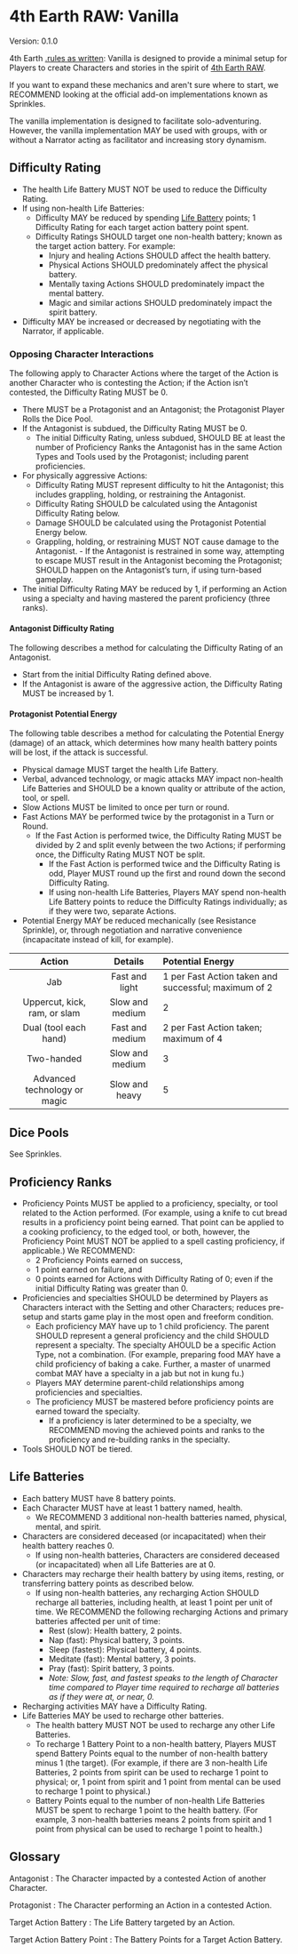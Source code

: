 # 4th Earth RAW: Vanilla

Version: 0.1.0

4th Earth [.rules as written](RAW): Vanilla is designed to provide a minimal setup for Players to create Characters and stories in the spirit of [4th Earth RAW](/).

If you want to expand these mechanics and aren't sure where to start, we RECOMMEND looking at the official add-on implementations known as Sprinkles.

The vanilla implementation is designed to facilitate solo-adventuring. However, the vanilla implementation MAY be used with groups, with or without a Narrator acting as facilitator and increasing story dynamism.

## Difficulty Rating

- The health Life Battery MUST NOT be used to reduce the Difficulty Rating.
- If using non-health Life Batteries:
    - Difficulty MAY be reduced by spending [Life Battery](#life-batteries) points; 1 Difficulty Rating for each target action battery point spent.
    - Difficulty Ratings SHOULD target one non-health battery; known as the target action battery. For example:
	    - Injury and healing Actions SHOULD affect the health battery.
	    - Physical Actions SHOULD predominately affect the physical battery.
	    - Mentally taxing Actions SHOULD predominately impact the mental battery.
	    - Magic and similar actions SHOULD predominately impact the spirit battery.
- Difficulty MAY be increased or decreased by negotiating with the Narrator, if applicable.

### Opposing Character Interactions

The following apply to Character Actions where the target of the Action is another Character who is contesting the Action; if the Action isn’t contested, the Difficulty Rating MUST be 0.

- There MUST be a Protagonist and an Antagonist; the Protagonist Player Rolls the Dice Pool.
- If the Antagonist is subdued, the Difficulty Rating MUST be 0.
    - The initial Difficulty Rating, unless subdued, SHOULD BE at least the number of Proficiency Ranks the Antagonist has in the same Action Types and Tools used by the Protagonist; including parent proficiencies.
- For physically aggressive Actions:
	- Difficulty Rating MUST represent difficulty to hit the Antagonist; this includes grappling, holding, or restraining the Antagonist.
	- Difficulty Rating SHOULD be calculated using the Antagonist Difficulty Rating below.
	- Damage SHOULD be calculated using the Protagonist Potential Energy below.
	- Grappling, holding, or restraining MUST NOT cause damage to the Antagonist.
			- If the Antagonist is restrained in some way, attempting to escape MUST result in the Antagonist becoming the Protagonist; SHOULD happen on the Antagonist’s turn, if using turn-based gameplay.
- The initial Difficulty Rating MAY be reduced by 1, if performing an Action using a specialty and having mastered the parent proficiency (three ranks).

#### Antagonist Difficulty Rating

The following describes a method for calculating the Difficulty Rating of an Antagonist.

- Start from the initial Difficulty Rating defined above.
- If the Antagonist is aware of the aggressive action, the Difficulty Rating MUST be increased by 1.

#### Protagonist Potential Energy

The following table describes a method for calculating the Potential Energy (damage) of an attack, which determines how many health battery points will be lost, if the attack is successful.

- Physical damage MUST target the health Life Battery.
- Verbal, advanced technology, or magic attacks MAY impact non-health Life Batteries and SHOULD be a known quality or attribute of the action, tool, or spell.
- Slow Actions MUST be limited to once per turn or round.
- Fast Actions MAY be performed twice by the protagonist in a Turn or Round.
	- If the Fast Action is performed twice, the Difficulty Rating MUST be divided by 2 and split evenly between the two Actions; if performing once, the Difficulty Rating MUST NOT be split.
		- If the Fast Action is performed twice and the Difficulty Rating is odd, Player MUST round up the first and round down the second Difficulty Rating.
		- If using non-health Life Batteries, Players MAY spend non-health Life Battery points to reduce the Difficulty Ratings individually; as if they were two, separate Actions.
- Potential Energy MAY be reduced mechanically (see Resistance Sprinkle), or, through negotiation and narrative convenience (incapacitate instead of kill, for example).

|Action                       |Details         |Potential Energy                                     |
|:---------------------------:|:--------------:|:----------------------------------------------------|
|Jab                          |Fast and light  |1 per Fast Action taken and successful; maximum of 2 |
|Uppercut, kick, ram, or slam |Slow and medium |2                                                    |
|Dual (tool each hand)        |Fast and medium |2 per Fast Action taken; maximum of 4                |
|Two-handed                   |Slow and medium |3                                                    |
|Advanced technology or magic |Slow and heavy  |5                                                    |


## Dice Pools

See Sprinkles.

## Proficiency Ranks

- Proficiency Points MUST be applied to a proficiency, specialty, or tool related to the Action performed. (For example, using a knife to cut bread results in a proficiency point being earned. That point can be applied to a cooking proficiency, to the edged tool, or both, however, the Proficiency Point MUST NOT be applied to a spell casting proficiency, if applicable.) We RECOMMEND:
	- 2 Proficiency Points earned on success,
	- 1 point earned on failure, and
	- 0 points earned for Actions with Difficulty Rating of 0; even if the initial Difficulty Rating was greater than 0.
- Proficiencies and specialties SHOULD be determined by Players as Characters interact with the Setting and other Characters; reduces pre-setup and starts game play in the most open and freeform condition.
	- Each proficiency MAY have up to 1 child proficiency. The parent SHOULD represent a general proficiency and the child SHOULD represent a specialty. The specialty AHOULD be a specific Action Type, not a combination. (For example, preparing food MAY have a child proficiency of baking a cake. Further, a master of unarmed combat MAY have a specialty in a jab but not in kung fu.)
	- Players MAY determine parent-child relationships among proficiencies and specialties.
	- The proficiency MUST be mastered before proficiency points are earned toward the specialty.
		- If a proficiency is later determined to be a specialty, we RECOMMEND moving the achieved points and ranks to the proficiency and re-building ranks in the specialty.
- Tools SHOULD NOT be tiered.

## Life Batteries

- Each battery MUST have 8 battery points.
- Each Character MUST have at least 1 battery named, health.
	- We RECOMMEND 3 additional non-health batteries named, physical, mental, and spirit.
- Characters are considered deceased (or incapacitated) when their health battery reaches 0.
	- If using non-health batteries, Characters are considered deceased (or incapacitated) when all Life Batteries are at 0.
- Characters may recharge their health battery by using items, resting, or transferring battery points as described below.
	- If using non-health batteries, any recharging Action SHOULD recharge all batteries, including health, at least 1 point per unit of time. We RECOMMEND the following recharging Actions and primary batteries affected per unit of time:
	   - Rest (slow): Health battery, 2 points.
	   - Nap (fast): Physical battery, 3 points.
	   - Sleep (fastest): Physical battery, 4 points.
	   - Meditate (fast): Mental battery, 3 points.
	   - Pray (fast): Spirit battery, 3 points.
	   - *Note: Slow, fast, and fastest speaks to the length of Character time compared to Player time required to recharge all batteries as if they were at, or near, 0.*
- Recharging activities MAY have a Difficulty Rating.
- Life Batteries MAY be used to recharge other batteries.
	- The health battery MUST NOT be used to recharge any other Life Batteries.
	- To recharge 1 Battery Point to a non-health battery, Players MUST spend Battery Points equal to the number of non-health battery minus 1 (the target). (For example, if there are 3 non-health Life Batteries, 2 points from spirit can be used to recharge 1 point to physical; or, 1 point from spirit and 1 point from mental can be used to recharge 1 point to physical.)
	- Battery Points equal to the number of non-health Life Batteries MUST be spent to recharge 1 point to the health battery. (For example, 3 non-health batteries means 2 points from spirit and 1 point from physical can be used to recharge 1 point to health.)

## Glossary

Antagonist
:    The Character impacted by a contested Action of another Character.

Protagonist
:    The Character performing an Action in a contested Action.

Target Action Battery
:    The Life Battery targeted by an Action.

Target Action Battery Point
:    The Battery Points for a Target Action Battery.
